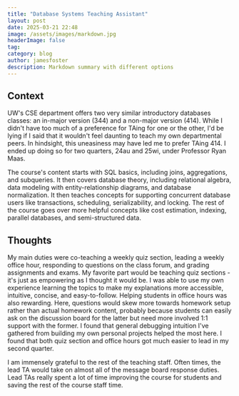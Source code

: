 ```yaml
---
title: "Database Systems Teaching Assistant"
layout: post
date: 2025-03-21 22:48
image: /assets/images/markdown.jpg
headerImage: false
tag:
category: blog
author: jamesfoster
description: Markdown summary with different options
---
```


## Context

UW's CSE department offers two very similar introductory databases classes: an in-major version (344) and a non-major version (414). While I didn't have too much of a preference for TAing for one or the other, I'd be lying if I said that it wouldn't feel daunting to teach my own departmental peers. In hindsight, this uneasiness may have led me to prefer TAing 414. I ended up doing so for two quarters, 24au and 25wi, under Professor Ryan Maas.

The course's content starts with SQL basics, including joins, aggregations, and subqueries. It then covers database theory, including relational algebra, data modeling with entity-relationship diagrams, and database normalization. It then teaches concepts for supporting concurrent database users like transactions, scheduling, serializability, and locking. The rest of the course goes over more helpful concepts like cost estimation, indexing, parallel databases, and semi-structured data.

## Thoughts

My main duties were co-teaching a weekly quiz section, leading a weekly office hour, responding to questions on the class forum, and grading assignments and exams. My favorite part would be teaching quiz sections - it's just as empowering as I thought it would be. I was able to use my own experience learning the topics to make my explanations more accessible, intuitive, concise, and easy-to-follow. Helping students in office hours was also rewarding. Here, questions would skew more towards homework setup rather than actual homework content, probably because students can easily ask on the discussion board for the latter but need more involved 1:1 support with the former. I found that general debugging intuition I've gathered from building my own personal projects helped the most here. I found that both quiz section and office hours got much easier to lead in my second quarter.

I am immensely grateful to the rest of the teaching staff. Often times, the lead TA would take on almost all of the message board response duties. Lead TAs really spent a lot of time improving the course for students and saving the rest of the course staff time.
